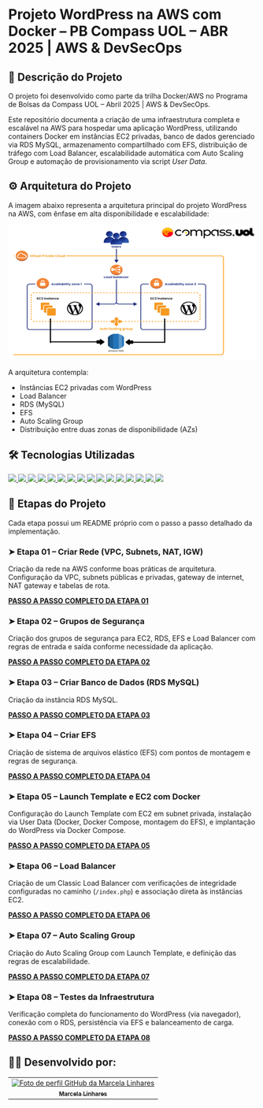 # Projeto WordPress na AWS com Docker – PB Compass UOL – ABR 2025 | AWS & DevSecOps

## 📝 Descrição do Projeto

O projeto foi desenvolvido como parte da trilha Docker/AWS no Programa de Bolsas da Compass UOL – Abril 2025 | AWS & DevSecOps.

Este repositório documenta a criação de uma infraestrutura completa e escalável na AWS para hospedar uma aplicação WordPress, utilizando containers Docker em instâncias EC2 privadas, banco de dados gerenciado via RDS MySQL, armazenamento compartilhado com EFS, distribuição de tráfego com Load Balancer, escalabilidade automática com Auto Scaling Group e automação de provisionamento via script *User Data*.

## ⚙️ Arquitetura do Projeto

A imagem abaixo representa a arquitetura principal do projeto WordPress na AWS, com ênfase em alta disponibilidade e escalabilidade:

![Diagrama da Arquitetura](img/01-arquitetura-projeto.png)

A arquitetura contempla:
- Instâncias EC2 privadas com WordPress
- Load Balancer
- RDS (MySQL)
- EFS
- Auto Scaling Group
- Distribuição entre duas zonas de disponibilidade (AZs)

## 🛠️ Tecnologias Utilizadas

<a href="https://aws.amazon.com/pt/" target="_blank">
  <img src="https://img.shields.io/badge/AWS-232F3E?style=for-the-badge&logo=amazonaws&logoColor=white" />
</a>
<a href="https://docs.aws.amazon.com/AWSEC2/latest/UserGuide/concepts.html" target="_blank">
  <img src="https://img.shields.io/badge/Amazon EC2-FF9900?style=for-the-badge&logo=amazon-ec2&logoColor=white" />
</a>
<a href="https://www.mysql.com/" target="_blank">
  <img src="https://img.shields.io/badge/RDS MySQL-4479A1?style=for-the-badge&logo=mysql&logoColor=white" />
</a>
<a href="https://docs.aws.amazon.com/efs/" target="_blank">
  <img src="https://img.shields.io/badge/Amazon EFS-FF9900?style=for-the-badge&logo=amazons3&logoColor=white" />
</a>
<a href="https://docs.aws.amazon.com/elasticloadbalancing/" target="_blank">
  <img src="https://img.shields.io/badge/Application Load Balancer-0052CC?style=for-the-badge&logo=load-balancer&logoColor=white" />
</a>
<a href="https://docs.docker.com/" target="_blank">
  <img src="https://img.shields.io/badge/Docker-2496ED?style=for-the-badge&logo=docker&logoColor=white" />
</a>
<a href="https://docs.docker.com/compose/" target="_blank">
  <img src="https://img.shields.io/badge/Docker Compose-4285F4?style=for-the-badge&logo=docker&logoColor=white" />
</a>
<a href="https://docs.aws.amazon.com/autoscaling/" target="_blank">
  <img src="https://img.shields.io/badge/Auto Scaling-232F3E?style=for-the-badge&logo=amazonaws&logoColor=white" />
</a>
<a href="https://wordpress.org/" target="_blank">
  <img src="https://img.shields.io/badge/WordPress-21759B?style=for-the-badge&logo=wordpress&logoColor=white" />
</a>
<a href="https://www.markdownguide.org/" target="_blank">
  <img src="https://img.shields.io/badge/Markdown-000000?style=for-the-badge&logo=markdown&logoColor=white" />
</a>
<a href="https://www.gnu.org/software/bash/" target="_blank">
  <img src="https://img.shields.io/badge/Shell-Bash-4EAA25?style=for-the-badge&logo=gnu-bash&logoColor=white" />
</a>
<a href="https://yaml.org/" target="_blank">
  <img src="https://img.shields.io/badge/YAML-000000?style=for-the-badge&logo=yaml&logoColor=white" />
</a>
<a href="https://aws.amazon.com/amazon-linux/">
  <img src="https://img.shields.io/badge/Amazon%20Linux%202023-232F3E?style=for-the-badge&logo=linux&logoColor=white" />
</a>
<a href="https://git-scm.com/" target="_blank">
  <img src="https://img.shields.io/badge/Git-F05032?style=for-the-badge&logo=git&logoColor=white" />
</a>
<a href="https://github.com/" target="_blank">
  <img src="https://img.shields.io/badge/GitHub-181717?style=for-the-badge&logo=github&logoColor=white" />
</a>
<a href="https://code.visualstudio.com/" target="_blank">
  <img src="https://img.shields.io/badge/VS Code-007ACC?style=for-the-badge&logo=visual-studio-code&logoColor=white" />
</a>

## 🔽 Etapas do Projeto

Cada etapa possui um README próprio com o passo a passo detalhado da implementação.

### ➤ Etapa 01 – Criar Rede (VPC, Subnets, NAT, IGW)  
Criação da rede na AWS conforme boas práticas de arquitetura.  
Configuração da VPC, subnets públicas e privadas, gateway de internet, NAT gateway e tabelas de rota.

**[PASSO A PASSO COMPLETO DA ETAPA 01](etapa-01-criar-rede.md)**

### ➤ Etapa 02 – Grupos de Segurança  
Criação dos grupos de segurança para EC2, RDS, EFS e Load Balancer com regras de entrada e saída conforme necessidade da aplicação.

**[PASSO A PASSO COMPLETO DA ETAPA 02](etapa-02-grupos-seguranca.md)**

### ➤ Etapa 03 – Criar Banco de Dados (RDS MySQL)  
Criação da instância RDS MySQL.

**[PASSO A PASSO COMPLETO DA ETAPA 03](etapa-03-rds-mysql.md)**

### ➤ Etapa 04 – Criar EFS  
Criação de sistema de arquivos elástico (EFS) com pontos de montagem e regras de segurança.

**[PASSO A PASSO COMPLETO DA ETAPA 04](etapa-04-efs.md)**

### ➤ Etapa 05 – Launch Template e EC2 com Docker  
Configuração do Launch Template com EC2 em subnet privada, instalação via User Data (Docker, Docker Compose, montagem do EFS), e implantação do WordPress via Docker Compose.

**[PASSO A PASSO COMPLETO DA ETAPA 05](etapa-05-launch-template-ec2.md)**

### ➤ Etapa 06 – Load Balancer  
Criação de um Classic Load Balancer com verificações de integridade configuradas no caminho (`/index.php`) e associação direta às instâncias EC2.

**[PASSO A PASSO COMPLETO DA ETAPA 06](etapa-06-load-balancer.md)**

### ➤ Etapa 07 – Auto Scaling Group  
Criação do Auto Scaling Group com Launch Template, e definição das regras de escalabilidade. 

**[PASSO A PASSO COMPLETO DA ETAPA 07](etapa-07-auto-scaling.md)**

### ➤ Etapa 08 – Testes da Infraestrutura  
Verificação completa do funcionamento do WordPress (via navegador), conexão com o RDS, persistência via EFS e balanceamento de carga.

**[PASSO A PASSO COMPLETO DA ETAPA 08](etapa-08-testes.md)**

## 👩‍💻 Desenvolvido por:

<table>
  <tr>
    <td align="center">
      <a href="https://github.com/MarcelaLinhares">
        <img src="https://avatars.githubusercontent.com/u/141354578?v=4" width="80px;" alt="Foto de perfil GitHub da Marcela Linhares"/><br />
        <sub><b>Marcela Linhares</b></sub>
      </a>
    </td>
  </tr>
</table>